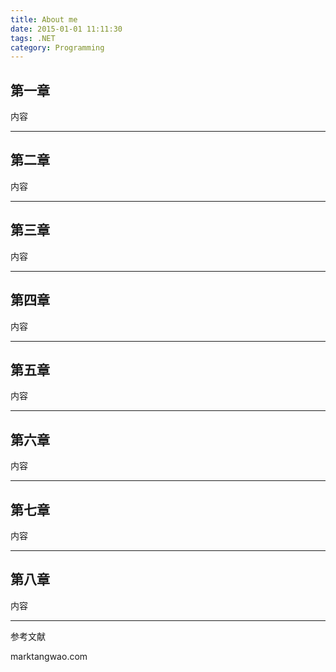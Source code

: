 ```yaml
---
title: About me
date: 2015-01-01 11:11:30
tags: .NET
category: Programming
---
```


## 第一章



内容



<!--more-->

------

## 第二章



内容



---

## 第三章



内容



------

## 第四章



内容



------

## 第五章



内容



------

## 第六章



内容



------

## 第七章



内容



------

## 第八章



内容



------



参考文献

marktangwao.com



